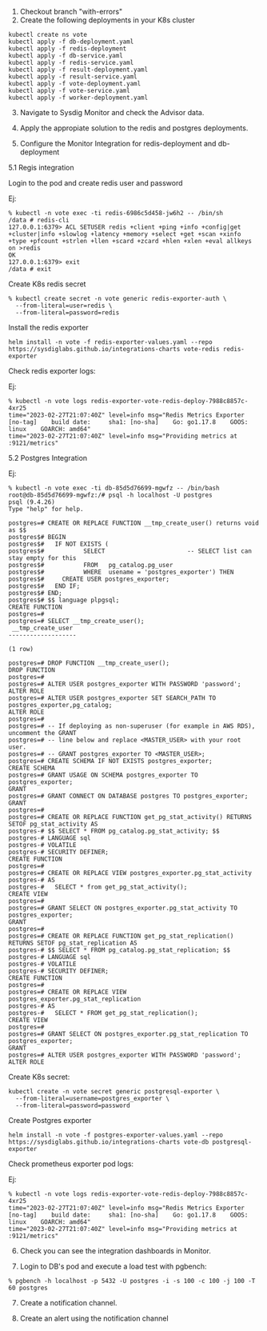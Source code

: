 1. Checkout branch "with-errors"
2. Create the following deployments in your K8s cluster

```
kubectl create ns vote
kubectl apply -f db-deployment.yaml
kubectl apply -f redis-deployment
kubectl apply -f db-service.yaml
kubectl apply -f redis-service.yaml
kubectl apply -f result-deployment.yaml
kubectl apply -f result-service.yaml
kubectl apply -f vote-deployment.yaml
kubectl apply -f vote-service.yaml
kubectl apply -f worker-deployment.yaml
```

3. Navigate to Sysdig Monitor and check the Advisor data.

4. Apply the appropiate solution to the redis and postgres deployments.

5. Configure the Monitor Integration for redis-deployment and db-deployment

5.1 Regis integration

Login to the pod and create redis user and password 

Ej:
```
% kubectl -n vote exec -ti redis-6986c5d458-jw6h2 -- /bin/sh
/data # redis-cli
127.0.0.1:6379> ACL SETUSER redis +client +ping +info +config|get +cluster|info +slowlog +latency +memory +select +get +scan +xinfo +type +pfcount +strlen +llen +scard +zcard +hlen +xlen +eval allkeys on >redis
OK
127.0.0.1:6379> exit
/data # exit
```

Create K8s redis secret
```
% kubectl create secret -n vote generic redis-exporter-auth \
  --from-literal=user=redis \
  --from-literal=password=redis
```

Install the redis exporter

```
helm install -n vote -f redis-exporter-values.yaml --repo https://sysdiglabs.github.io/integrations-charts vote-redis redis-exporter
```

Check redis exporter logs:

Ej:
```
% kubectl -n vote logs redis-exporter-vote-redis-deploy-7988c8857c-4xr25
time="2023-02-27T21:07:40Z" level=info msg="Redis Metrics Exporter [no-tag]    build date:     sha1: [no-sha]    Go: go1.17.8    GOOS: linux    GOARCH: amd64"
time="2023-02-27T21:07:40Z" level=info msg="Providing metrics at :9121/metrics"
```

5.2 Postgres Integration

Ej:

```
% kubectl -n vote exec -ti db-85d5d76699-mgwfz -- /bin/bash
root@db-85d5d76699-mgwfz:/# psql -h localhost -U postgres 
psql (9.4.26)
Type "help" for help.

postgres=# CREATE OR REPLACE FUNCTION __tmp_create_user() returns void as $$
postgres$# BEGIN
postgres$#   IF NOT EXISTS (
postgres$#           SELECT                       -- SELECT list can stay empty for this
postgres$#           FROM   pg_catalog.pg_user
postgres$#           WHERE  usename = 'postgres_exporter') THEN
postgres$#     CREATE USER postgres_exporter;
postgres$#   END IF;
postgres$# END;
postgres$# $$ language plpgsql;
CREATE FUNCTION
postgres=# 
postgres=# SELECT __tmp_create_user();
 __tmp_create_user 
-------------------
 
(1 row)

postgres=# DROP FUNCTION __tmp_create_user();
DROP FUNCTION
postgres=# 
postgres=# ALTER USER postgres_exporter WITH PASSWORD 'password';
ALTER ROLE
postgres=# ALTER USER postgres_exporter SET SEARCH_PATH TO postgres_exporter,pg_catalog;
ALTER ROLE
postgres=# 
postgres=# -- If deploying as non-superuser (for example in AWS RDS), uncomment the GRANT
postgres=# -- line below and replace <MASTER_USER> with your root user.
postgres=# -- GRANT postgres_exporter TO <MASTER_USER>;
postgres=# CREATE SCHEMA IF NOT EXISTS postgres_exporter;
CREATE SCHEMA
postgres=# GRANT USAGE ON SCHEMA postgres_exporter TO postgres_exporter;
GRANT
postgres=# GRANT CONNECT ON DATABASE postgres TO postgres_exporter;
GRANT
postgres=# 
postgres=# CREATE OR REPLACE FUNCTION get_pg_stat_activity() RETURNS SETOF pg_stat_activity AS
postgres-# $$ SELECT * FROM pg_catalog.pg_stat_activity; $$
postgres-# LANGUAGE sql
postgres-# VOLATILE
postgres-# SECURITY DEFINER;
CREATE FUNCTION
postgres=# 
postgres=# CREATE OR REPLACE VIEW postgres_exporter.pg_stat_activity
postgres-# AS
postgres-#   SELECT * from get_pg_stat_activity();
CREATE VIEW
postgres=# 
postgres=# GRANT SELECT ON postgres_exporter.pg_stat_activity TO postgres_exporter;
GRANT
postgres=# 
postgres=# CREATE OR REPLACE FUNCTION get_pg_stat_replication() RETURNS SETOF pg_stat_replication AS
postgres-# $$ SELECT * FROM pg_catalog.pg_stat_replication; $$
postgres-# LANGUAGE sql
postgres-# VOLATILE
postgres-# SECURITY DEFINER;
CREATE FUNCTION
postgres=# 
postgres=# CREATE OR REPLACE VIEW postgres_exporter.pg_stat_replication
postgres-# AS
postgres-#   SELECT * FROM get_pg_stat_replication();
CREATE VIEW
postgres=# 
postgres=# GRANT SELECT ON postgres_exporter.pg_stat_replication TO postgres_exporter;
GRANT
postgres=# ALTER USER postgres_exporter WITH PASSWORD 'password';
ALTER ROLE
```

Create K8s secret:

```
kubectl create -n vote secret generic postgresql-exporter \
  --from-literal=username=postgres_exporter \
  --from-literal=password=password

```

Create Postgres exporter

```
helm install -n vote -f postgres-exporter-values.yaml --repo https://sysdiglabs.github.io/integrations-charts vote-db postgresql-exporter
```

Check prometheus exporter pod logs:

Ej:
```
% kubectl -n vote logs redis-exporter-vote-redis-deploy-7988c8857c-4xr25
time="2023-02-27T21:07:40Z" level=info msg="Redis Metrics Exporter [no-tag]    build date:     sha1: [no-sha]    Go: go1.17.8    GOOS: linux    GOARCH: amd64"
time="2023-02-27T21:07:40Z" level=info msg="Providing metrics at :9121/metrics"
```

6. Check you can see the integration dashboards in Monitor.

7. Login to DB's pod and execute a load test with pgbench:

```
% pgbench -h localhost -p 5432 -U postgres -i -s 100 -c 100 -j 100 -T 60 postgres
```

7. Create a notification channel.

8. Create an alert using the notification channel



